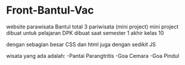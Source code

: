 # Front-Bantul-Vac
website parawisata Bantul total 3 pariwisata (mini project)
mini project dibuat untuk pelajaran DPK dibuat saat semester 1 akhir kelas 10

dengan sebagian besar CSS dan html juga dengan sedikit JS

wisata yang ada adalah:
-Pantai Parangtritis
-Goa Cemara
-Goa Pindul
